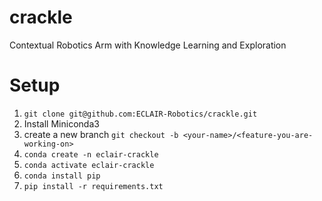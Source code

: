# crackle
Contextual Robotics Arm with Knowledge Learning and Exploration


# Setup 



1. ```git clone git@github.com:ECLAIR-Robotics/crackle.git```
2. Install Miniconda3
3. create a new branch ```git checkout -b <your-name>/<feature-you-are-working-on>```
4. ```conda create -n eclair-crackle```
5. ```conda activate eclair-crackle```
6. ```conda install pip```
7. ```pip install -r requirements.txt```
